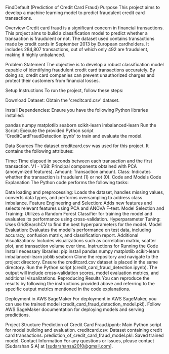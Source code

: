 FindDefault (Prediction of Credit Card Fraud)
Purpose
This project aims to develop a machine learning model to predict fraudulent credit card transactions.

Overview
Credit card fraud is a significant concern in financial transactions. This project aims to build a classification model to predict whether a transaction is fraudulent or not. The dataset used contains transactions made by credit cards in September 2013 by European cardholders. It includes 284,807 transactions, out of which only 492 are fraudulent, making it highly unbalanced.

Problem Statement
The objective is to develop a robust classification model capable of identifying fraudulent credit card transactions accurately. By doing so, credit card companies can prevent unauthorized charges and protect their customers from financial losses.

Setup Instructions
To run the project, follow these steps:

Download Dataset: Obtain the 'creditcard.csv' dataset.

Install Dependencies: Ensure you have the following Python libraries installed:

pandas
numpy
matplotlib
seaborn
scikit-learn
imbalanced-learn
Run the Script: Execute the provided Python script 'CreditCardFraudDetection.ipynb' to train and evaluate the model.

Data Sources
The dataset creditcard.csv was used for this project. It contains the following attributes:

Time: Time elapsed in seconds between each transaction and the first transaction.
V1 - V28: Principal components obtained with PCA (anonymized features).
Amount: Transaction amount.
Class: Indicates whether the transaction is fraudulent (1) or not (0).
Code and Models
Code Explanation
The Python code performs the following tasks:

Data loading and preprocessing: Loads the dataset, handles missing values, converts data types, and performs oversampling to address class imbalance.
Feature Engineering and Selection: Adds new features and selects relevant features using PCA and ANOVA F-test.
Model Selection and Training: Utilizes a Random Forest Classifier for training the model and evaluates its performance using cross-validation.
Hyperparameter Tuning: Uses GridSearchCV to find the best hyperparameters for the model.
Model Evaluation: Evaluates the model's performance on test data, including accuracy, confusion matrix, and classification report.
Additional Visualizations: Includes visualizations such as correlation matrix, scatter plot, and transaction volume over time.
Instructions for Running the Code
Install necessary libraries:
pip install pandas numpy matplotlib scikit-learn imbalanced-learn joblib seaborn
Clone the repository and navigate to the project directory.
Ensure the creditcard.csv dataset is placed in the same directory.
Run the Python script (credit_card_fraud_detection.ipynb).
The output will include cross-validation scores, model evaluation metrics, and additional visualizations.
Reproducing Results
You can reproduce the results by following the instructions provided above and referring to the specific output metrics mentioned in the code explanations.

Deployment in AWS SageMaker
For deployment in AWS SageMaker, you can use the trained model (credit_card_fraud_detection_model.pkl). Follow AWS SageMaker documentation for deploying models and serving predictions.

Project Structure
Prediction of Credit Card Fraud.ipynb: Main Python script for model building and evaluation.
creditcard.csv: Dataset containing credit card transactions.
prediction_of_credit_card_fraud_model.pkl: Saved trained model.
Contact Information
For any questions or issues, please contact [Sudarshan S A] at [sudarshansa2010@gmail.com].

